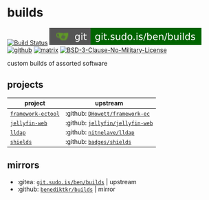 # builds

[![Build Status](https://jenkins.sudo.is/buildStatus/icon?job=ben%2Fbuilds%2Fmain&style=flat-square)](https://jenkins.sudo.is/job/ben/job/builds/)
[![git](docs/img/shields/git.sudo.is-ben-builds.svg)](https://git.sudo.is/ben/builds)
[![github](https://git.sudo.is/ben/infra/media/branch/main/docs/img/shields/github-benediktkr.svg)](https://github.com/benediktkr/builds)
[![matrix](https://git.sudo.is/ben/infra/media/branch/main/docs/img/shields/darkroom.svg)](https://matrix.to/#/#darkroom:sudo.is)
[![BSD-3-Clause-No-Military-License](https://git.sudo.is/ben/infra/media/branch/main/docs/img/shields/license-BSD-blue.svg)](LICENSE)

custom builds of assorted software

## projects

 project                                | upstream
----------------------------------------|-------
 [`framework-ectool`](framework-ectool) | :github: [`DHowett/framework-ec`](https://github.com/DHowett/framework-ec)
 [`jellyfin-web`](jellyfin-web)         | :github: [`jellyfin/jellyfin-web`](https://github.com/jellyfin/jellyfin-web)
 [`lldap`](lldap)                       | :github: [`nitnelave/lldap`](https://github.com/nitnelave/lldap)
 [`shields`](shields)                   | :github: [`badges/shields`](https://github.com/badges/shields)



## mirrors

 * :gitea: [`git.sudo.is/ben/builds`](https://git.sudo.is/ben/builds) | upstream
 * :github: [`benediktkr/builds`](https://github.com/benediktkr/builds) | mirror
